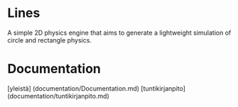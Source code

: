 # Lines
A simple 2D physics engine that aims to generate a lightweight simulation of
circle and rectangle physics.

# Documentation
[yleistä] (documentation/Documentation.md)
[tuntikirjanpito] (documentation/tuntikirjanpito.md)
